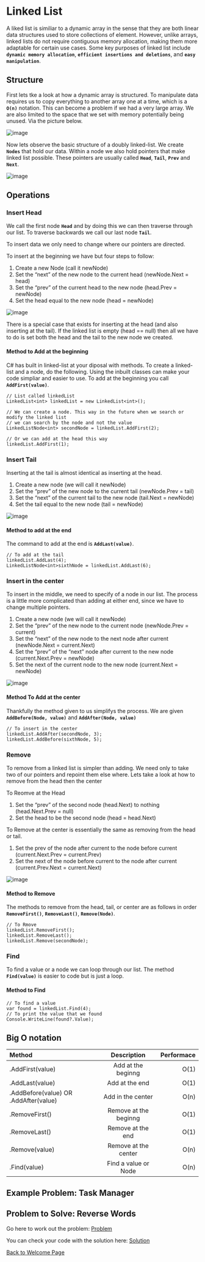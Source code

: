 # Linked List

A liked list is similiar to a dynamic array in the sense that they are both linear data structures used to store collections of element. However, unlike arrays, linked lists do not require contiguous memory allocation, making them more adaptable for certain use cases. Some key purposes of linked list include **`dynamic memory allocation`**, **`efficient insertions and deletions`**, and **`easy manipulation`**. 

## Structure 
First lets tke a look at how a dynamic array is structured. To manipulate data requires us to copy everything to another array one at a time, which is a **`O(n)`** notation. This can become a problem if we had a very large array. We are also limited to the space that we set with memory potentially being unused. Via the picture below.

![image](Images/array.png)
<!--- Reference 
https://medium.com/@michaelmaurice410/unlocking-the-power-of-dynamic-arrays-list-in-c-a-journey-of-growth-and-flexibility-55502c4423da --->

Now lets observe the basic structure of a doubly linked-list. We create **`Nodes`** that hold our data. Within a node we also hold pointers that make linked list possible. These pointers are usually called **`Head`**, **`Tail`**, **`Prev`** and **`Next`**.

![image](Images/basic_structure.png)
<!--- Reference 
https://www.softwaretestinghelp.com/doubly-linked-list-2/ --->

## Operations

### Insert Head
We call the first node **`Head`** and by doing this we can then traverse through our list. To traverse backwards we call our last node **`Tail`**.

To insert data we only need to change where our pointers are directed. 

To insert at the beginning we have but four steps to follow:

 1. Create a new Node (call it newNode)
 2. Set the “next” of the new node to the current head (newNode.Next = head)
 3. Set the “prev” of the current head to the new node (head.Prev = newNode)
 4. Set the head equal to the new node (head = newNode)

![image](Images/insertHead.png) 
<!--- Reference 
https://www.softwaretestinghelp.com/doubly-linked-list-2/ --->

There is a special case that exists for inserting at the head (and also inserting at the tail). If the linked list is empty (head == null) then all we have to do is set both the head and the tail to the new node we created.

#### Method to Add at the beginning
C# has built in linked-list at your diposal with methods. To create a linked-list and a node, do the following. Using the inbuilt classes can make your code simpliar and easier to use. To add at the beginning you call **``AddFirst(value)``**. 

```Csharp
// List called linkedList
LinkedList<int> linkedList = new LinkedList<int>();

// We can create a node. This way in the future when we search or modify the linked list 
// we can search by the node and not the value 
LinkedListNode<int> secondNode = linkedList.AddFirst(2);

// Or we can add at the head this way
linkedList.AddFirst(1); 
```

### Insert Tail
Inserting at the tail is almost identical as inserting at the head.

 1. Create a new node (we will call it newNode)
 2. Set the “prev” of the new node to the current tail (newNode.Prev = tail)
 3. Set the “next” of the current tail to the new node (tail.Next = newNode)
 4. Set the tail equal to the new node (tail = newNode)

![image](Images/insertTail.png) 
<!--- Reference 
https://www.softwaretestinghelp.com/doubly-linked-list-2/ --->

#### Method to add at the end
The command to add at the end is **``AddLast(value)``**. 

```Csharp
// To add at the tail
linkedList.AddLast(4);
LinkedListNode<int>sixthNode = linkedList.AddLast(6);
```

### Insert in the center

To insert in the middle, we need to specify of a node in our list. The process is a little more complicated than adding at either end, since we have to change multiple pointers.

 1. Create a new node (we will call it newNode)
 2. Set the “prev” of the new node to the current node (newNode.Prev = current)
 3. Set the “next” of the new node to the next node after current (newNode.Next = current.Next)
 4. Set the “prev” of the “next” node after current to the new node (current.Next.Prev = newNode)
 5. Set the next of the current node to the new node (current.Next = newNode)

![image](Images/insertCenter.png) 
<!--- Reference 
https://www.softwaretestinghelp.com/doubly-linked-list-2/ --->

#### Method To Add at the center

Thankfully the method given to us simplifys the process. We are given **``AddBefore(Node, value)``**
and **``AddAfter(Node, value)``**

```Csharp
// To insert in the center
linkedList.AddAfter(secondNode, 3);
linkedList.AddBefore(sixthNode, 5);
```

### Remove

To remove from a linked list is simpler than adding. We need only to take two of our pointers and repoint them else where. Lets take a look at how to remove from the head then the center

To Reomve at the Head
 1. Set the “prev” of the second node (head.Next) to nothing (head.Next.Prev = null)
 2. Set the head to be the second node (head = head.Next)

To Remove at the center is essentially the same as removing from the head or tail.
 1. Set the prev of the node after current to the node before current (current.Next.Prev = current.Prev)
 2. Set the next of the node before current to the node after current (current.Prev.Next = current.Next)
 
![image](Images/remove.png) 
<!--- Reference 
https://www.softwaretestinghelp.com/doubly-linked-list-2/ --->

#### Method to Remove

The methods to remove from the head, tail, or center are as follows in order **``RemoveFirst()``**, **``RemoveLast()``**, **``Remove(Node)``**.
```Csharp
// To Rmove 
linkedList.RemoveFirst();
linkedList.RemoveLast();
linkedList.Remove(secondNode);
```

### Find

To find a value or a node we can loop through our list. The method **``Find(value)``** is easier to code but is just a loop.

#### Method to Find

```Csharp
// To find a value
var found = linkedList.Find(4);
// To print the value that we found 
Console.WriteLine(found?.Value);
```

## Big O notation

|   Method    |     Description    |  Performace  |
|:------------|:------------------:|-------------:|
|.AddFirst(value)|Add at the beginng|O(1)|
|.AddLast(value)|Add at the end|O(1)|
|.AddBefore(value) OR .AddAfter(value)|Add in the center|O(n)|
|.RemoveFirst()|Remove at the beginng|O(1)|
|.RemoveLast()|Remove at the end|O(1)|
|.Remove(value)|Remove at the center|O(n)|
|.Find(value)|Find a value or Node|O(n)|

## Example Problem: Task Manager




## Problem to Solve: Reverse Words



Go here to work out the problem: [Problem]()

You can check your code with the solution here: [Solution]()

[Back to Welcome Page](0-welcome.md)